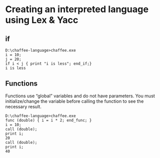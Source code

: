 # Creating an interpreted language using Lex & Yacc

## if
```
D:\chaffee-language>chaffee.exe
i = 10;
j = 20;
if i < j { print "i is less"; end_if;}
i is less

```

## Functions
Functions use “global” variables and do not have parameters. You must initialize/change the variable before calling the function to see the necessary result.
```
D:\chaffee-language>chaffee.exe
func (double) { i = i * 2; end_func; }
i = 10;
call (double);
print i;
20
call (double);
print i;       
40

```
